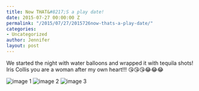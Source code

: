 ```yaml
---
title: Now THAT&#8217;S a play date!
date: 2015-07-27 00:00:00 Z
permalink: "/2015/07/27/2015726now-thats-a-play-date/"
categories:
- Uncategorized
author: Jennifer
layout: post
---
```


We started the night with water balloons and wrapped it with tequila shots! Iris Collis you are a woman after my own heart!!! 😘😘😘😂😂😂

![image 1](/assets/images/2015-07-27-2015726now-thats-a-play-date/2015-07-25+17.01.33.jpg)
![image 2](/assets/images/2015-07-27-2015726now-thats-a-play-date/2015-07-25+17.07.56.jpg)
![image 3](/assets/images/2015-07-27-2015726now-thats-a-play-date/2015-07-25+18.12.41.jpg)
